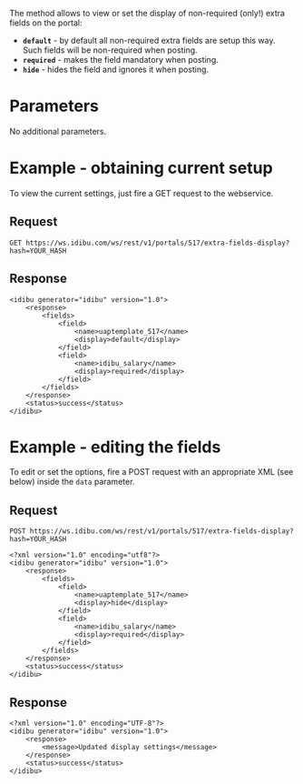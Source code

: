 <p>The method allows to view or set the display of non-required (only!) extra fields on the portal:</p>
<ul>
  <li><strong><code>default</code></strong> - by default all non-required extra fields are setup this way. Such fields will be non-required when posting.</li>
  <li><strong><code>required</code></strong> - makes the field mandatory when posting.</li>
  <li><strong><code>hide</code></strong> - hides the field and ignores it when posting.</li>
</ul>
<h1>Parameters</h1>
<p>No additional parameters.</p>
<h1>Example - obtaining current setup</h1>
<p>To view the current settings, just fire a GET request to the webservice.</p>
<h2>Request</h2>
<pre><code>GET https://ws.idibu.com/ws/rest/v1/portals/517/extra-fields-display?hash=YOUR_HASH</code></pre>
<h2>Response</h2>
<pre><code type="xml">&lt;idibu generator=&quot;idibu&quot; version=&quot;1.0&quot;&gt;
	&lt;response&gt;
		&lt;fields&gt;
			&lt;field&gt;
				&lt;name&gt;uaptemplate_517&lt;/name&gt;
				&lt;display&gt;default&lt;/display&gt;
			&lt;/field&gt;
			&lt;field&gt;
				&lt;name&gt;idibu_salary&lt;/name&gt;
				&lt;display&gt;required&lt;/display&gt;
			&lt;/field&gt;
		&lt;/fields&gt;
	&lt;/response&gt;
	&lt;status&gt;success&lt;/status&gt;
&lt;/idibu&gt;
</code></pre>
<h1>Example - editing the fields</h1>
<p>To edit or set the options, fire a POST request with an appropriate XML (see below) inside the <code>data</code> parameter.</p>
<h2>Request</h2>
<pre><code>POST https://ws.idibu.com/ws/rest/v1/portals/517/extra-fields-display?hash=YOUR_HASH</code></pre>
<pre><code type="xml">&lt;?xml version=&quot;1.0&quot; encoding=&quot;utf8&quot;?&gt;
&lt;idibu generator=&quot;idibu&quot; version=&quot;1.0&quot;&gt;
	&lt;response&gt;
		&lt;fields&gt;
			&lt;field&gt;
				&lt;name&gt;uaptemplate_517&lt;/name&gt;
				&lt;display&gt;hide&lt;/display&gt;
			&lt;/field&gt;
			&lt;field&gt;
				&lt;name&gt;idibu_salary&lt;/name&gt;
				&lt;display&gt;required&lt;/display&gt;
			&lt;/field&gt;
		&lt;/fields&gt;
	&lt;/response&gt;
	&lt;status&gt;success&lt;/status&gt;
&lt;/idibu&gt;
</code></pre>
<h2>Response</h2>
<pre><code type="xml">&lt;?xml version=&quot;1.0&quot; encoding=&quot;UTF-8&quot;?&gt;
&lt;idibu generator=&quot;idibu&quot; version=&quot;1.0&quot;&gt;
	&lt;response&gt;
		&lt;message&gt;Updated display settings&lt;/message&gt;
	&lt;/response&gt;
	&lt;status&gt;success&lt;/status&gt;
&lt;/idibu&gt;
</code></pre>
